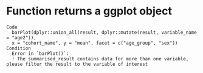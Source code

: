 # Function returns a ggplot object

    Code
      barPlot(dplyr::union_all(result, dplyr::mutate(result, variable_name = "age2")),
      x = "cohort_name", y = "mean", facet = c("age_group", "sex"))
    Condition
      Error in `barPlot()`:
      ! The summarised_result contains data for more than one variable, please filter the result to the variable of interest

